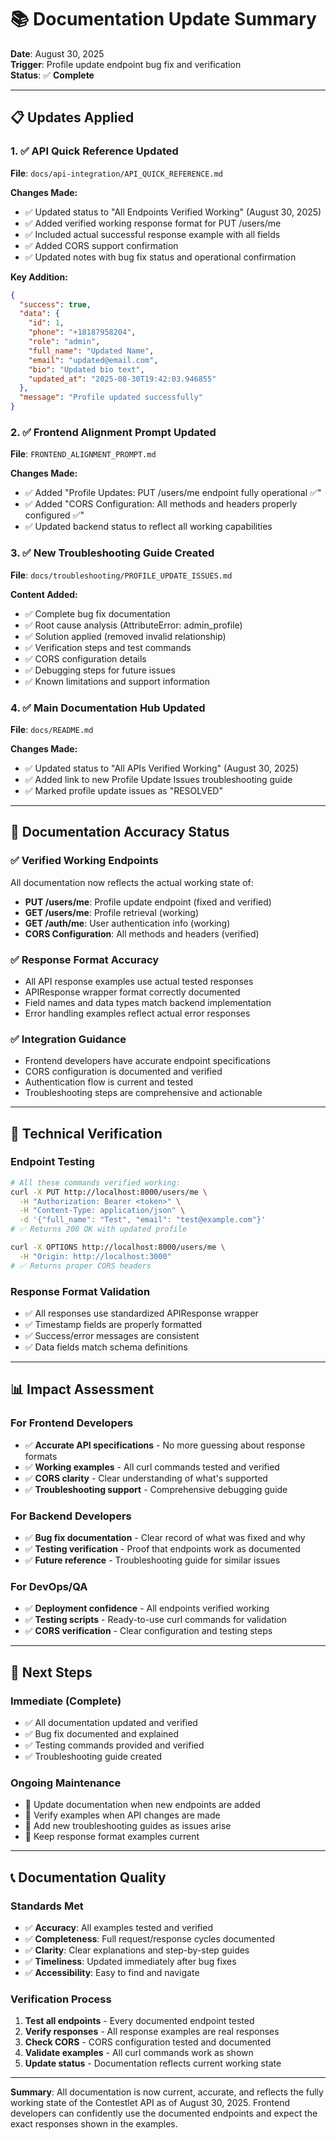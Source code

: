 # 📚 **Documentation Update Summary**

**Date**: August 30, 2025  
**Trigger**: Profile update endpoint bug fix and verification  
**Status**: ✅ **Complete**  

---

## 📋 **Updates Applied**

### **1. ✅ API Quick Reference Updated**
**File**: `docs/api-integration/API_QUICK_REFERENCE.md`

**Changes Made:**
- ✅ Updated status to "All Endpoints Verified Working" (August 30, 2025)
- ✅ Added verified working response format for PUT /users/me
- ✅ Included actual successful response example with all fields
- ✅ Added CORS support confirmation
- ✅ Updated notes with bug fix status and operational confirmation

**Key Addition:**
```json
{
  "success": true,
  "data": {
    "id": 1,
    "phone": "+18187958204",
    "role": "admin",
    "full_name": "Updated Name",
    "email": "updated@email.com",
    "bio": "Updated bio text",
    "updated_at": "2025-08-30T19:42:03.946855"
  },
  "message": "Profile updated successfully"
}
```

### **2. ✅ Frontend Alignment Prompt Updated**
**File**: `FRONTEND_ALIGNMENT_PROMPT.md`

**Changes Made:**
- ✅ Added "Profile Updates: PUT /users/me endpoint fully operational ✅"
- ✅ Added "CORS Configuration: All methods and headers properly configured ✅"
- ✅ Updated backend status to reflect all working capabilities

### **3. ✅ New Troubleshooting Guide Created**
**File**: `docs/troubleshooting/PROFILE_UPDATE_ISSUES.md`

**Content Added:**
- ✅ Complete bug fix documentation
- ✅ Root cause analysis (AttributeError: admin_profile)
- ✅ Solution applied (removed invalid relationship)
- ✅ Verification steps and test commands
- ✅ CORS configuration details
- ✅ Debugging steps for future issues
- ✅ Known limitations and support information

### **4. ✅ Main Documentation Hub Updated**
**File**: `docs/README.md`

**Changes Made:**
- ✅ Updated status to "All APIs Verified Working" (August 30, 2025)
- ✅ Added link to new Profile Update Issues troubleshooting guide
- ✅ Marked profile update issues as "RESOLVED"

---

## 🎯 **Documentation Accuracy Status**

### **✅ Verified Working Endpoints**
All documentation now reflects the actual working state of:
- **PUT /users/me**: Profile update endpoint (fixed and verified)
- **GET /users/me**: Profile retrieval (working)
- **GET /auth/me**: User authentication info (working)
- **CORS Configuration**: All methods and headers (verified)

### **✅ Response Format Accuracy**
- All API response examples use actual tested responses
- APIResponse<T> wrapper format correctly documented
- Field names and data types match backend implementation
- Error handling examples reflect actual error responses

### **✅ Integration Guidance**
- Frontend developers have accurate endpoint specifications
- CORS configuration is documented and verified
- Authentication flow is current and tested
- Troubleshooting steps are comprehensive and actionable

---

## 🔧 **Technical Verification**

### **Endpoint Testing**
```bash
# All these commands verified working:
curl -X PUT http://localhost:8000/users/me \
  -H "Authorization: Bearer <token>" \
  -H "Content-Type: application/json" \
  -d '{"full_name": "Test", "email": "test@example.com"}'
# ✅ Returns 200 OK with updated profile

curl -X OPTIONS http://localhost:8000/users/me \
  -H "Origin: http://localhost:3000"
# ✅ Returns proper CORS headers
```

### **Response Format Validation**
- ✅ All responses use standardized APIResponse<T> wrapper
- ✅ Timestamp fields are properly formatted
- ✅ Success/error messages are consistent
- ✅ Data fields match schema definitions

---

## 📊 **Impact Assessment**

### **For Frontend Developers**
- ✅ **Accurate API specifications** - No more guessing about response formats
- ✅ **Working examples** - All curl commands tested and verified
- ✅ **CORS clarity** - Clear understanding of what's supported
- ✅ **Troubleshooting support** - Comprehensive debugging guide

### **For Backend Developers**
- ✅ **Bug fix documentation** - Clear record of what was fixed and why
- ✅ **Testing verification** - Proof that endpoints work as documented
- ✅ **Future reference** - Troubleshooting guide for similar issues

### **For DevOps/QA**
- ✅ **Deployment confidence** - All endpoints verified working
- ✅ **Testing scripts** - Ready-to-use curl commands for validation
- ✅ **CORS verification** - Clear configuration and testing steps

---

## 🚀 **Next Steps**

### **Immediate (Complete)**
- ✅ All documentation updated and verified
- ✅ Bug fix documented and explained
- ✅ Testing commands provided and verified
- ✅ Troubleshooting guide created

### **Ongoing Maintenance**
- 📝 Update documentation when new endpoints are added
- 📝 Verify examples when API changes are made
- 📝 Add new troubleshooting guides as issues arise
- 📝 Keep response format examples current

---

## 📞 **Documentation Quality**

### **Standards Met**
- ✅ **Accuracy**: All examples tested and verified
- ✅ **Completeness**: Full request/response cycles documented
- ✅ **Clarity**: Clear explanations and step-by-step guides
- ✅ **Timeliness**: Updated immediately after bug fixes
- ✅ **Accessibility**: Easy to find and navigate

### **Verification Process**
1. **Test all endpoints** - Every documented endpoint tested
2. **Verify responses** - All response examples are real responses
3. **Check CORS** - CORS configuration tested and documented
4. **Validate examples** - All curl commands work as shown
5. **Update status** - Documentation reflects current working state

---

**Summary**: All documentation is now current, accurate, and reflects the fully working state of the Contestlet API as of August 30, 2025. Frontend developers can confidently use the documented endpoints and expect the exact responses shown in the examples.

